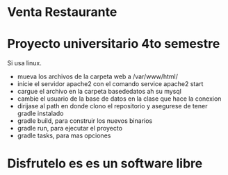 # Venta Restaurante

# Proyecto universitario 4to semestre

Si usa linux.
   - mueva los archivos de la carpeta web a /var/www/html/
   - inicie el servidor apache2 con el comando service apache2 start
   - cargue el archivo en la carpeta basededatos ah su mysql
   - cambie el usuario de la base de datos en la clase que hace la conexion
   - dirijase al path en donde clono el repositorio y asegurese de tener gradle instalado
   - gradle build, para construir los nuevos binarios
   - gradle run, para ejecutar el proyecto
   - gradle tasks, para mas opciones

# Disfrutelo es es un software libre
